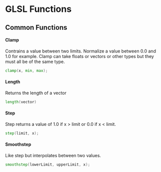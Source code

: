 # GLSL Functions 

## Common Functions

#### Clamp
Contrains a value between two limits. Normalize a value between 0.0 and 1.0 for example.
Clamp can take floats or vectors or other types but they must all be of the same type. 
```glsl
clamp(x, min, max);
```

#### Length
Returns the length of a vector
```glsl
length(vector)
```

#### Step
Step returns a value of 1.0 if x > limit or 0.0 if x < limit. 
```glsl
step(limit, x);
```

#### Smoothstep
Like step but interpolates between two values. 
```glsl
smoothstep(lowerLimit, upperLimit, x);
```

